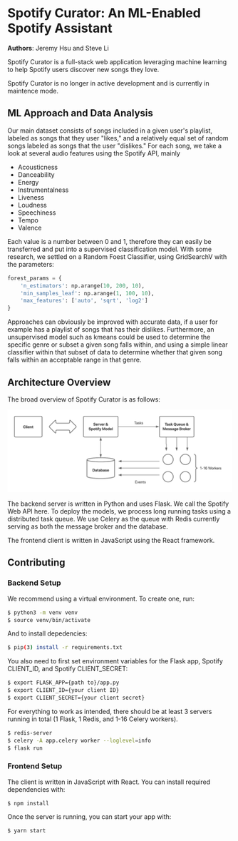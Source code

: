 # Spotify Curator: An ML-Enabled Spotify Assistant

**Authors**: Jeremy Hsu and Steve Li

Spotify Curator is a full-stack web application leveraging machine learning to
help Spotify users discover new songs they love.

Spotify Curator is no longer in active development and is currently in maintence
mode.

## ML Approach and Data Analysis
Our main dataset consists of songs included in a given user's playlist, labeled
as songs that they user "likes," and a relatively equal set of random songs
labeled as songs that the user "dislikes." For each song, we take a look at
several audio features using the Spotify API, mainly
* Acousticness
* Danceability
* Energy
* Instrumentalness
* Liveness
* Loudness
* Speechiness
* Tempo
* Valence

Each value is a number between 0 and 1, therefore they can easily be transferred
and put into a supervised classification model. With some research, we settled on
a Random Foest Classifier, using GridSearchV with the parameters:

```python
forest_params = {
    'n_estimators': np.arange(10, 200, 10),
    'min_samples_leaf': np.arange(1, 100, 10),
    'max_features': ['auto', 'sqrt', 'log2']
}
```
Approaches can obviously be improved with accurate data, if a user for example
has a playlist of songs that has their dislikes. Furthermore, an unsupervised
model such as kmeans could be used to determine the specific genre or subset a
given song falls within, and using a simple linear classifier within that subset
of data to determine whether that given song falls within an acceptable range in
that genre.

## Architecture Overview

The broad overview of Spotify Curator is as follows:

<img
  src="images/full-architecture.png"
  title="Full Architecture"
  alt="Full Architecture"
/>

The backend server is written in Python and uses Flask. We call the Spotify Web
API here. To deploy the models, we process long running tasks using a
distributed task queue. We use Celery as the queue with Redis currently serving
as both the message broker and the database.

The frontend client is written in JavaScript using the React framework.

## Contributing

### Backend Setup

We recommend using a virtual environment. To create one, run:
```bash
$ python3 -m venv venv
$ source venv/bin/activate
```
And to install depedencies:
```bash
$ pip(3) install -r requirements.txt
```
You also need to first set environment variables for the Flask app, Spotify
CLIENT_ID, and Spotify CLIENT_SECRET:
```bash
$ export FLASK_APP={path to}/app.py
$ export CLIENT_ID={your client ID}
$ export CLIENT_SECRET={your client secret}
```
For everything to work as intended, there should be at least 3 servers running
in total (1 Flask, 1 Redis, and 1-16 Celery workers).
```bash
$ redis-server
$ celery -A app.celery worker --loglevel=info
$ flask run
```

### Frontend Setup

The client is written in JavaScript with React. You can install required
dependencies with:
```
$ npm install
```
Once the server is running, you can start your app with:
```
$ yarn start
```
